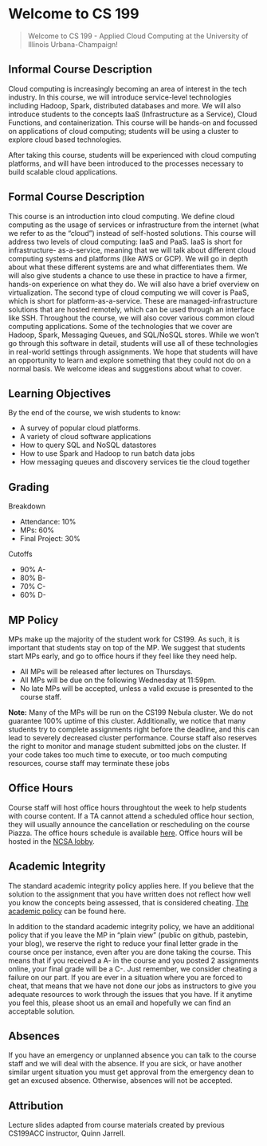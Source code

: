 # Welcome to CS 199
  > Welcome to CS 199 - Applied Cloud Computing at the University of Illinois Urbana-Champaign!
 
## Informal Course Description
Cloud computing is increasingly becoming an area of interest in the tech industry. In this course, we will introduce service-level technologies including Hadoop, Spark, distributed databases and more. We will also introduce students to the concepts IaaS (Infrastructure as a Service), Cloud Functions, and containerization. This course will be hands-on and focussed on applications of cloud computing; students will be using a cluster to explore cloud based technologies.</p>

After taking this course, students will be experienced with cloud computing platforms, and will have been introduced to the processes necessary to build scalable cloud applications.

## Formal Course Description
This course is an introduction into cloud computing. We define cloud computing as the usage of services or infrastructure from the internet (what we refer to as the “cloud”) instead of self-hosted solutions.
This course will address two levels of cloud computing: IaaS and PaaS. IaaS is short for infrastructure- as-a-service, meaning that we will talk about different cloud computing systems and platforms (like AWS or GCP). We will go in depth about what these different systems are and what differentiates them. We will also give students a chance to use these in practice to have a firmer, hands-on experience on what they do. We will also have a brief overview on virtualization.
The second type of cloud computing we will cover is PaaS, which is short for platform-as-a-service. These are managed-infrastructure solutions that are hosted remotely, which can be used through an interface like SSH.
 Throughout the course, we will also cover various common cloud computing applications. Some of the technologies that we cover are Hadoop, Spark, Messaging Queues, and SQL/NoSQL stores. While we won’t go through this software in detail, students will use all of these technologies in real-world settings through assignments.
We hope that students will have an opportunity to learn and explore something that they could not do on a normal basis. We welcome ideas and suggestions about what to cover.

## Learning Objectives
By the end of the course, we wish students to know:

- A survey of popular cloud platforms.
- A variety of cloud software applications
- How to query SQL and NoSQL datastores
- How to use Spark and Hadoop to run batch data jobs
- How messaging queues and discovery services tie the cloud together

## Grading
Breakdown

- Attendance: 10%
- MPs: 60%
- Final Project: 30%

Cutoffs
- 90% A-
- 80% B-
- 70% C-
- 60% D-

## MP Policy
MPs make up the majority of the student work for CS199. As such, it is important that students stay on top of the MP. We suggest that students start MPs early, and go to office hours if they feel like they need help.

- All MPs will be released after lectures on Thursdays.
- All MPs will be due on the following Wednesday at 11:59pm.
- No late MPs will be accepted, unless a valid excuse is presented to the course staff.

**Note:** Many of the MPs will be run on the CS199 Nebula cluster. We do not guarantee 100% uptime of this cluster. Additionally, we notice that many students try to complete assignments right before the deadline, and this can lead to severely decreased cluster performance.
Course staff also reserves the right to monitor and manage student submitted jobs on the cluster. If your code takes too much time to execute, or too much computing resources, course staff may terminate these jobs

## Office Hours
Course staff will host office hours throughtout the week to help students with course content. If a TA cannot attend a scheduled office hour section, they will usually announce the cancellation or rescheduling on the course Piazza. The office hours schedule is available <a href="/schedule">here</a>. Office hours will be hosted in the <a href="https://goo.gl/maps/CKopb13UiNr">NCSA lobby</a>.</p>

## Academic Integrity
The standard academic integrity policy applies here. If you believe that the solution to the assignment that you have written does not reflect how well you know the concepts being assessed, that is considered cheating. <a href="https://wiki.illinois.edu//wiki/display/undergradProg/Honor+Code">The academic policy</a> can be found here.</p>
In addition to the standard academic integrity policy, we have an additional policy that if you leave the MP in “plain view” (public on github, pastebin, your blog), we reserve the right to reduce your final letter grade in the course once per instance, even after you are done taking the course. This means that if you received a A- in the course and you posted 2 assignments online, your final grade will be a C-.
Just remember, we consider cheating a failure on our part. If you are ever in a situation where you are forced to cheat, that means that we have not done our jobs as instructors to give you adequate resources to work through the issues that you have. If it anytime you feel this, please shoot us an email and hopefully we can find an acceptable solution.

## Absences
If you have an emergency or unplanned absence you can talk to the course staff and we will deal with the absence.
If you are sick, or have another similar urgent situation you must get approval from the emergency dean to get an excused absence. Otherwise, absences will not be accepted.

## Attribution
Lecture slides adapted from course materials created by previous CS199ACC instructor, Quinn Jarrell.
